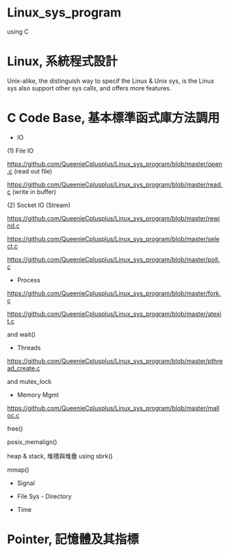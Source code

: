 # Linux_sys_program

using C

# Linux, 系統程式設計

Unix-alike, the distinguish way to specif the Linux & Unix sys, is the Linux sys also support other sys calls, and offers more features.

# C Code Base, 基本標準函式庫方法調用

* IO

(1) File IO

https://github.com/QueenieCplusplus/Linux_sys_program/blob/master/open.c (read out file)

https://github.com/QueenieCplusplus/Linux_sys_program/blob/master/read.c (write in buffer)

(2) Socket IO (Stream)

https://github.com/QueenieCplusplus/Linux_sys_program/blob/master/rewind.c

https://github.com/QueenieCplusplus/Linux_sys_program/blob/master/select.c

https://github.com/QueenieCplusplus/Linux_sys_program/blob/master/poll.c

* Process 

https://github.com/QueenieCplusplus/Linux_sys_program/blob/master/fork.c

https://github.com/QueenieCplusplus/Linux_sys_program/blob/master/atexit.c

and wait() 

* Threads

https://github.com/QueenieCplusplus/Linux_sys_program/blob/master/pthread_create.c

and mutex_lock

* Memory Mgmt

https://github.com/QueenieCplusplus/Linux_sys_program/blob/master/malloc.c

free()

posix_memalign()

heap & stack, 堆積與堆疊 using sbrk()

mmap()

* Signal

* File Sys - Directory

* Time

# Pointer, 記憶體及其指標
